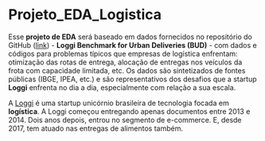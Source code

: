 # Projeto_EDA_Logistica

Esse **projeto de EDA** será baseado em dados fornecidos no repositório do GitHub ([link](https://github.com/loggi/loggibud)) - **Loggi Benchmark for Urban Deliveries (BUD)** - com dados e códigos para problemas típicos que empresas de logística enfrentam: otimização das rotas de entrega, alocação de entregas nos veículos da frota com capacidade limitada, etc. Os dados são sintetizados de fontes públicas (IBGE, IPEA, etc.) e são representativos dos desafios que a startup **Loggi** enfrenta no dia a dia, especialmente com relação a sua escala.

A [Loggi](https://www.loggi.com/) é uma startup unicórnio brasileira de tecnologia focada em **logística**. A Loggi começou entregando apenas documentos entre 2013 e 2014. Dois anos depois, entrou no segmento de e-commerce. E, desde 2017, tem atuado nas entregas de alimentos também.
